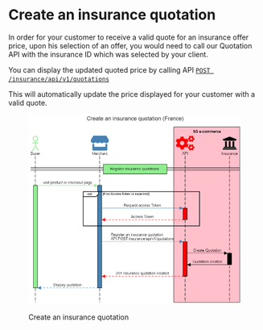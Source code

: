 # Create an insurance quotation

In order for your customer to receive a valid quote for an insurance offer price, upon his selection of an offer, you would need to call our Quotation API with the insurance ID which was selected by your client.

You can display the updated quoted price by calling API [`POST /insurance/api/v1/quotations` ](../../api-reference/insurance-api/uat-api-for-partners/v-1.2-insurance-api.md#quotations-1)

This will automatically update the price displayed for your customer with a valid quote.

<figure><img src="../../.gitbook/assets/Create an insurance quotation (france).png" alt=""><figcaption><p>Create an insurance quotation</p></figcaption></figure>
